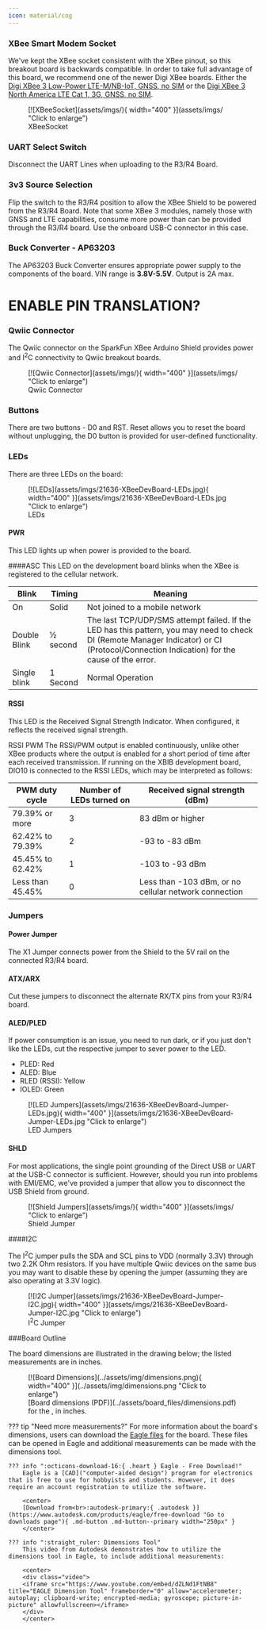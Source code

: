 ```yaml
---
icon: material/cog
---
```


### XBee Smart Modem Socket

We've kept the XBee socket consistent with the XBee pinout, so this breakout board is backwards compatible. In order to take full advantage of this board, we recommend one of the newer Digi XBee boards. Either the [Digi XBee 3 Low-Power LTE-M/NB-IoT, GNSS, no SIM](https://www.sparkfun.com/products/22329) or the [Digi XBee 3 North America LTE Cat 1, 3G, GNSS, no SIM](https://www.sparkfun.com/products/22330). 


<figure markdown>
[![XBeeSocket](assets/imgs/){ width="400" }](assets/imgs/ "Click to enlarge")
<figcaption markdown>XBeeSocket</figcaption>
</figure>


### UART Select Switch

Disconnect the UART Lines when uploading to the R3/R4 Board. 

### 3v3 Source Selection

Flip the switch to the R3/R4 position to allow the XBee Shield to be powered from the R3/R4 Board. Note that some XBee 3 modules, namely those with GNSS and LTE capabilities, consume more power than can be provided through the R3/R4 board. Use the onboard USB-C connector in this case. 




### Buck Converter - AP63203

The AP63203 Buck Converter ensures appropriate power supply to the components of the board. VIN range is <b>3.8V-5.5V</b>. Output is 2A max. 




# ENABLE PIN TRANSLATION? 




### Qwiic Connector

The Qwiic connector on the SparkFun XBee Arduino Shield provides power and I<sup>2</sup>C connectivity to Qwiic breakout boards. 

<figure markdown>
[![Qwiic Connector](assets/imgs/){ width="400" }](assets/imgs/ "Click to enlarge")
<figcaption markdown>Qwiic Connector</figcaption>
</figure>



### Buttons

There are two buttons - D0 and RST. Reset allows you to reset the board without unplugging, the D0 button is provided for user-defined functionality. 



### LEDs

There are three LEDs on the board: 

<figure markdown>
[![LEDs](assets/imgs/21636-XBeeDevBoard-LEDs.jpg){ width="400" }](assets/imgs/21636-XBeeDevBoard-LEDs.jpg "Click to enlarge")
<figcaption markdown>LEDs</figcaption>
</figure>

#### PWR

This LED lights up when power is provided to the board. 

####ASC
This LED on the development board blinks when the XBee is registered to the cellular network.

| Blink | Timing | Meaning |
| --- | --- | --------- |
| On | Solid | Not joined to a mobile network |
| Double Blink | ½ second | The last TCP/UDP/SMS attempt failed. If the LED has this pattern, you may need to check DI (Remote Manager Indicator) or CI (Protocol/Connection Indication) for the cause of the error. | 
| Single blink | 1 Second | Normal Operation |


#### RSSI 
This LED is the Received Signal Strength Indicator. When configured, it reflects the received signal strength.

RSSI PWM
The RSSI/PWM output is enabled continuously, unlike other XBee products where the output is enabled for a short period of time after each received transmission. If running on the XBIB development board, DIO10 is connected to the RSSI LEDs, which may be interpreted as follows:

| PWM duty cycle | Number of LEDs turned on | Received signal strength (dBm) |
| --- | --- | --------- |
| 79.39% or more | 3 | 83 dBm or higher |
| 62.42% to 79.39% | 2 | -93 to -83 dBm |
| 45.45% to 62.42% | 1 | -103 to -93 dBm |
| Less than 45.45% | 0 | Less than -103 dBm, or no cellular network connection |



### Jumpers

#### Power Jumper

The X1 Jumper connects power from the Shield to the 5V rail on the connected R3/R4 board. 

#### ATX/ARX

Cut these jumpers to disconnect the alternate RX/TX pins from your R3/R4 board. 





#### ALED/PLED

If power consumption is an issue, you need to run dark, or if you just don't like the LEDs, cut the respective jumper to sever power to the LED. 

* PLED: Red
* ALED: Blue
* RLED (RSSI): Yellow
* IOLED: Green

<figure markdown>
[![LED Jumpers](assets/imgs/21636-XBeeDevBoard-Jumper-LEDs.jpg){ width="400" }](assets/imgs/21636-XBeeDevBoard-Jumper-LEDs.jpg "Click to enlarge")
<figcaption markdown>LED Jumpers</figcaption>
</figure>


#### SHLD

For most applications, the single point grounding of the Direct USB or UART at the USB-C connector is sufficient. However, should you run into problems with EMI/EMC, we've provided a jumper that allow you to disconnect the USB Shield from ground.

<figure markdown>
[![Shield Jumpers](assets/imgs/){ width="400" }](assets/imgs/ "Click to enlarge")
<figcaption markdown>Shield Jumper</figcaption>
</figure>

####I2C 

The I<sup>2</sup>C jumper pulls the SDA and SCL pins to VDD (normally 3.3V) through two 2.2K Ohm resistors. If you have multiple Qwiic devices on the same bus you may want to disable these by opening the jumper (assuming they are also operating at 3.3V logic).


<figure markdown>
[![I2C Jumper](assets/imgs/21636-XBeeDevBoard-Jumper-I2C.jpg){ width="400" }](assets/imgs/21636-XBeeDevBoard-Jumper-I2C.jpg "Click to enlarge")
<figcaption markdown>I<sup>2</sup>C Jumper</figcaption>
</figure>


###Board Outline

The board dimensions are illustrated in the drawing below; the listed measurements are in inches.

<figure markdown>
[![Board Dimensions](../assets/img/dimensions.png){ width="400" }](../assets/img/dimensions.png "Click to enlarge")
<figcaption markdown>
[Board dimensions (PDF)](../assets/board_files/dimensions.pdf) for the <Product Name>, in inches.
</figcaption>
</figure>


??? tip "Need more measurements?"
	For more information about the board's dimensions, users can download the [Eagle files](../assets/board_files/eagle_files.zip) for the board. These files can be opened in Eagle and additional measurements can be made with the dimensions tool.

	??? info ":octicons-download-16:{ .heart } Eagle - Free Download!"
		Eagle is a [CAD]("computer-aided design") program for electronics that is free to use for hobbyists and students. However, it does require an account registration to utilize the software.

		<center>
		[Download from<br>:autodesk-primary:{ .autodesk }](https://www.autodesk.com/products/eagle/free-download "Go to downloads page"){ .md-button .md-button--primary width="250px" }
		</center>
	
	??? info ":straight_ruler: Dimensions Tool"
		This video from Autodesk demonstrates how to utilize the dimensions tool in Eagle, to include additional measurements:

		<center>
		<div class="video">
		<iframe src="https://www.youtube.com/embed/dZLNd1FtNB8" title="EAGLE Dimension Tool" frameborder="0" allow="accelerometer; autoplay; clipboard-write; encrypted-media; gyroscope; picture-in-picture" allowfullscreen></iframe>
		</div>
		</center>